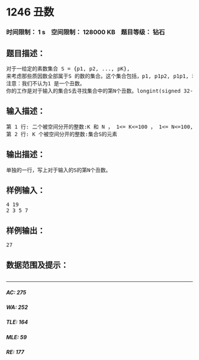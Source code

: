 # 1246 丑数   
### 时间限制： 1 s&nbsp;&nbsp;&nbsp;&nbsp;空间限制： 128000 KB&nbsp;&nbsp;&nbsp;&nbsp;题目等级： 钻石  
## 题目描述：  

<pre>
对于一给定的素数集合 S = {p1, p2, ..., pK},   
来考虑那些质因数全部属于S 的数的集合。这个集合包括，p1, p1p2, p1p1, 和 p1p2p3 (还有其它)。这是个对于一个输入的S的丑数集合。  
注意：我们不认为1 是一个丑数。  
你的工作是对于输入的集合S去寻找集合中的第N个丑数。longint(signed 32-bit)对于程序是足够的。
</pre>
  
  
## 输入描述：  

<pre>
第 1 行: 二个被空间分开的整数:K 和 N ， 1<= K<=100 ， 1<= N<=100,000.   
第 2 行: K 个被空间分开的整数:集合S的元素
</pre>
  
  
## 输出描述：  

<pre>
单独的一行，写上对于输入的S的第N个丑数。
</pre>
  
  
## 样例输入：  

<pre>
4 19  
2 3 5 7
</pre>
  
  
## 样例输出：  

<pre>
27
</pre>
  
  
## 数据范围及提示：  

<pre>
</pre>
  
  
***  

##### AC: 275  
##### WA: 252  
##### TLE: 164  
##### MLE: 59  
##### RE: 177  
